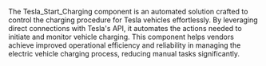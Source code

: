 The Tesla_Start_Charging component is an automated solution crafted to control the charging procedure for Tesla vehicles effortlessly. By leveraging direct connections with Tesla's API, it automates the actions needed to initiate and monitor vehicle charging. This component helps vendors achieve improved operational efficiency and reliability in managing the electric vehicle charging process, reducing manual tasks significantly.
